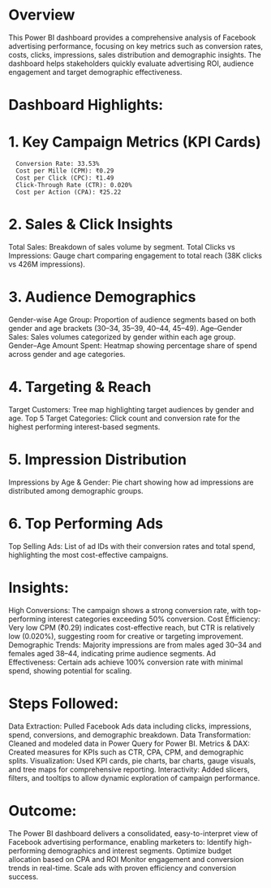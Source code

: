 # Overview
This Power BI dashboard provides a comprehensive analysis of Facebook advertising performance, focusing on key metrics such as conversion rates, costs, clicks, impressions, sales distribution and demographic insights. The dashboard helps stakeholders quickly evaluate advertising ROI, audience engagement and target demographic effectiveness.

# Dashboard Highlights:
# 1. Key Campaign Metrics (KPI Cards)
      Conversion Rate: 33.53%
      Cost per Mille (CPM): ₹0.29
      Cost per Click (CPC): ₹1.49
      Click-Through Rate (CTR): 0.020%
      Cost per Action (CPA): ₹25.22

# 2. Sales & Click Insights
Total Sales: Breakdown of sales volume by segment.
Total Clicks vs Impressions: Gauge chart comparing engagement to total reach (38K clicks vs 426M impressions).

# 3. Audience Demographics
Gender-wise Age Group: Proportion of audience segments based on both gender and age brackets (30–34, 35–39, 40–44, 45–49).
Age–Gender Sales: Sales volumes categorized by gender within each age group.
Gender–Age Amount Spent: Heatmap showing percentage share of spend across gender and age categories.

# 4. Targeting & Reach
Target Customers: Tree map highlighting target audiences by gender and age.
Top 5 Target Categories: Click count and conversion rate for the highest performing interest-based segments.

# 5. Impression Distribution
Impressions by Age & Gender: Pie chart showing how ad impressions are distributed among demographic groups.

# 6. Top Performing Ads
Top Selling Ads: List of ad IDs with their conversion rates and total spend, highlighting the most cost-effective campaigns.

# Insights:
High Conversions: The campaign shows a strong conversion rate, with top-performing interest categories exceeding 50% conversion.
Cost Efficiency: Very low CPM (₹0.29) indicates cost-effective reach, but CTR is relatively low (0.020%), suggesting room for creative or targeting improvement.
Demographic Trends: Majority impressions are from males aged 30–34 and females aged 38–44, indicating prime audience segments.
Ad Effectiveness: Certain ads achieve 100% conversion rate with minimal spend, showing potential for scaling.

# Steps Followed:
Data Extraction: Pulled Facebook Ads data including clicks, impressions, spend, conversions, and demographic breakdown.
Data Transformation: Cleaned and modeled data in Power Query for Power BI.
Metrics & DAX: Created measures for KPIs such as CTR, CPA, CPM, and demographic splits.
Visualization: Used KPI cards, pie charts, bar charts, gauge visuals, and tree maps for comprehensive reporting.
Interactivity: Added slicers, filters, and tooltips to allow dynamic exploration of campaign performance.

# Outcome:
The Power BI dashboard delivers a consolidated, easy-to-interpret view of Facebook advertising performance, enabling marketers to:
    Identify high-performing demographics and interest segments.
    Optimize budget allocation based on CPA and ROI
    Monitor engagement and conversion trends in real-time.
    Scale ads with proven efficiency and conversion success.
